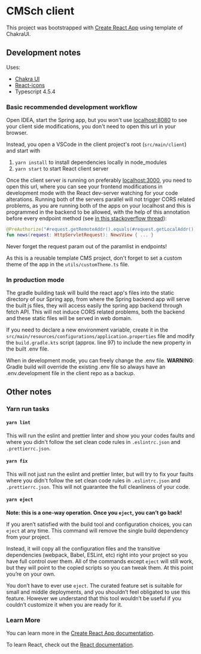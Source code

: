 # CMSch client

This project was bootstrapped with
[Create React App](https://github.com/facebook/create-react-app) using template of ChakraUI.

## Development notes

Uses:

- [Chakra UI](https://chakra-ui.com)
- [React-icons](https://react-icons.github.io/react-icons/)
- Typescript 4.5.4

### Basic recommended development workflow

Open IDEA, start the Spring app, but you won't use [localhost:8080](http://localhost:8080) to see your client side
modifications, you don't need to open this url in your browser.

Instead, you open a VSCode in the client project's root (`src/main/client`) and start with

1. `yarn install` to install dependencies locally in node_modules
2. `yarn start` to start React client server

Once the client server is running on preferably [localhost:3000](http://localhost:3000), you need to open this url, where
you can see your frontend modifications in development mode with the React dev-server watching for your code alterations.
Running both of the servers parallel will not trigger CORS related problems, as you are running both of the apps on
your localhost and this is programmed in the backend to be allowed, with the help of this annotation before every endpoint
method (see [in this stackoverflow thread](https://stackoverflow.com/questions/23238876)):

```kotlin
@PreAuthorize("#request.getRemoteAddr().equals(#request.getLocalAddr())")
fun news(request: HttpServletRequest): NewsView { ... }
```

Never forget the request param out of the paramlist in endpoints!

As this is a reusable template CMS project, don't forget to set a custom theme of the app in the `utils/customTheme.ts`
file.

### In production mode

The gradle building task will build the react app's files into the static directory of our Spring app, from where the
Spring backend app will serve the built js files, they will access easily the spring app backend through fetch API. This
will not induce CORS related problems, both the backend and these static files will be served in web domain.

If you need to declare a new environment variable, create it in the `src/main/resources/configurations/application.properties` 
file and modify the `build.gradle.kts` script (approx. line 97) to include the new property in the built .env file.

When in development mode, you can freely change the .env file. **WARNING**: Gradle build will override the existing .env
file so always have an .env.development file in the client repo as a backup.

## Other notes

### Yarn run tasks

#### `yarn lint`

This will run the eslint and prettier linter and show you your codes faults and where you didn't follow the set clean
code rules in `.eslintrc.json` and `.prettierrc.json`.

#### `yarn fix`

This will not just run the eslint and prettier linter, but will try to fix your faults where you didn't follow the set
clean code rules in `.eslintrc.json` and `.prettierrc.json`. This will not guarantee the full cleanliness of your code.

#### `yarn eject`

**Note: this is a one-way operation. Once you `eject`, you can’t go back!**

If you aren’t satisfied with the build tool and configuration choices, you can
`eject` at any time. This command will remove the single build dependency from
your project.

Instead, it will copy all the configuration files and the transitive
dependencies (webpack, Babel, ESLint, etc) right into your project so you have
full control over them. All of the commands except `eject` will still work, but
they will point to the copied scripts so you can tweak them. At this point
you’re on your own.

You don’t have to ever use `eject`. The curated feature set is suitable for
small and middle deployments, and you shouldn’t feel obligated to use this
feature. However we understand that this tool wouldn’t be useful if you couldn’t
customize it when you are ready for it.

### Learn More

You can learn more in the
[Create React App documentation](https://facebook.github.io/create-react-app/docs/getting-started).

To learn React, check out the [React documentation](https://reactjs.org/).
